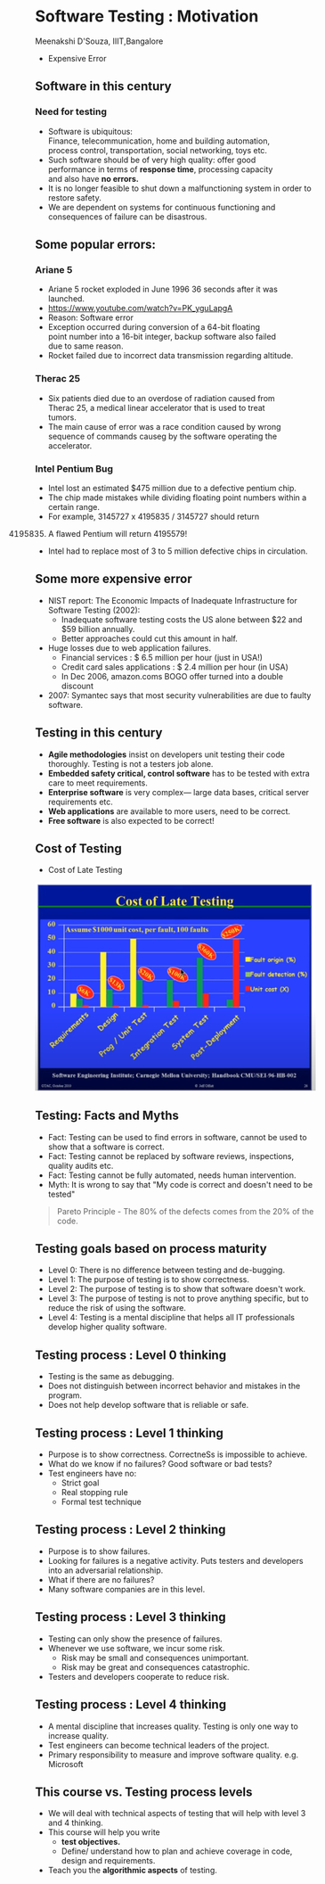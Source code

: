 # Software Testing : Motivation
Meenakshi D'Souza, IIIT,Bangalore
* Expensive Error

## Software in this century
### Need for testing

* Software is ubiquitous:  
Finance, telecommunication, home and building automation,  
process control, transportation, social networking, toys etc.  
* Such software should be of very high quality: offer good  
performance in terms of **response time**, processing capacity  
and also have **no errors.**
* It is no longer feasible to shut down a malfunctioning system in order to restore safety.
* We are dependent on systems for continuous functioning and
consequences of failure can be disastrous.

## Some popular errors: 
### Ariane 5
* Ariane 5 rocket exploded in June 1996 36 seconds after it was launched.
* https://www.youtube.com/watch?v=PK_yguLapgA
* Reason: Software error
* Exception occurred during conversion of a 64-bit floating  
point number into a 16-bit integer, backup software also failed  
due to same reason.
* Rocket failed due to incorrect data transmission regarding
altitude.

### Therac 25
* Six patients died due to an overdose of radiation caused from  
Therac 25, a medical linear accelerator that is used to treat  
tumors.
* The main cause of error was a race condition caused by wrong  
sequence of commands causeg by the software operating the   
accelerator.


### Intel Pentium Bug
* Intel lost an estimated $475 million due to a defective
pentium chip.
* The chip made mistakes while dividing floating point numbers
within a certain range.
* For example, 3145727 x 4195835 / 3145727 should return
4195835. A flawed Pentium will return 4195579!
* Intel had to replace most of 3 to 5 million defective chips in
circulation.

## Some more expensive error
* NIST report: The Economic Impacts of Inadequate
Infrastructure for Software Testing (2002):
    * Inadequate software testing costs the US alone between $22
and $59 billion annually.
    * Better approaches could cut this amount in half.
* Huge losses due to web application failures.
    * Financial services : $ 6.5 million per hour (just in USA!)
    * Credit card sales applications : $ 2.4 million per hour (in USA)
    * In Dec 2006, amazon.coms BOGO offer turned into a double
discount
* 2007: Symantec says that most security vulnerabilities are due
to faulty software.

## Testing in this century
* **Agile methodologies** insist on developers unit testing their
code thoroughly. Testing is not a testers job alone.
* **Embedded safety critical, control software** has to be tested
with extra care to meet requirements.
* **Enterprise software** is very complex— large data bases, critical
server requirements etc.
* **Web applications** are available to more users, need to be
correct.
* **Free software** is also expected to be correct!

## Cost of Testing
* Cost of Late Testing

![costOfTestingImage](../noc24_cs91/Images/image.png)

## Testing: Facts and Myths
* Fact: Testing can be used to find errors in software, cannot be
used to show that a software is correct.
* Fact: Testing cannot be replaced by software reviews,
inspections, quality audits etc.
* Fact: Testing cannot be fully automated, needs human
intervention.
* Myth: It is wrong to say that "My code is correct and doesn't
need to be tested"

> Pareto Principle - The 80% of the defects comes from the 20% of the code.

## Testing goals based on process maturity
* Level 0: There is no difference between testing and
de-bugging.
* Level 1: The purpose of testing is to show correctness.
* Level 2: The purpose of testing is to show that software
doesn't work.
* Level 3: The purpose of testing is not to prove anything
specific, but to reduce the risk of using the software.
* Level 4: Testing is a mental discipline that helps all IT
professionals develop higher quality software.

## Testing process : Level 0 thinking
* Testing is the same as debugging.
* Does not distinguish between incorrect behavior and mistakes
in the program.
* Does not help develop software that is reliable or safe.

## Testing process : Level 1 thinking
* Purpose is to show correctness. CorrectneSs is impossible to
achieve.
* What do we know if no failures? Good software or bad tests?
* Test engineers have no:
    * Strict goal
    * Real stopping rule
    * Formal test technique



## Testing process : Level 2 thinking
* Purpose is to show failures.
* Looking for failures is a negative activity. Puts testers and
developers into an adversarial relationship.
* What if there are no failures?
* Many software companies are in this level.



## Testing process : Level 3 thinking
* Testing can only show the presence of failures.
* Whenever we use software, we incur some risk.
    * Risk may be small and consequences unimportant.
    * Risk may be great and consequences catastrophic.
* Testers and developers cooperate to reduce risk.


## Testing process : Level 4 thinking
* A mental discipline that increases quality. Testing is only one
way to increase quality.
* Test engineers can become technical leaders of the project.
* Primary responsibility to measure and improve software
quality.
e.g. Microsoft

## This course vs. Testing process levels
* We will deal with technical aspects of testing that will help
with level 3 and 4 thinking.
* This course will help you write
    * **test objectives.**
    * Define/ understand how to plan and achieve coverage in code,
design and requirements.
* Teach you the **algorithmic aspects** of testing.